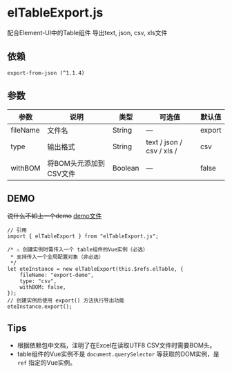# elTableExport.js

配合Element-UI中的Table组件 导出text, json, csv, xls文件

## 依赖

``` 
export-from-json (^1.1.4)
```

## 参数

| 参数 | 说明 | 类型 | 可选值 | 默认值 |
| ------ | ------ | ------ | ------ | ------ |
| fileName | 文件名 | String |  — |  export | 
| type | 输出格式 | String |  text / json / csv / xls / |  csv | 
| withBOM | 将BOM头元添加到CSV文件 | Boolean |  — |  false | 

## DEMO

~~说什么不如上一个demo~~
[demo文件](./demo.vue)

``` 
// 引用
import { elTableExport } from "elTableExport.js";

/* ⚠ 创建实例时需传入一个 table组件的Vue实例（必选）
 * 支持传入一个全局配置对象（非必选）
 */
let eteInstance = new elTableExport(this.$refs.elTable, {
    fileName: "export-demo",
    type: "csv",
    withBOM: false,
});
// 创建实例后使用 export() 方法执行导出功能
eteInstance.export();
```

## Tips

* 根据依赖包中文档，注明了在Excel在读取UTF8 CSV文件时需要BOM头。
* table组件的Vue实例不是 `document.querySelector` 等获取的DOM实例，是 `ref` 指定的Vue实例。

